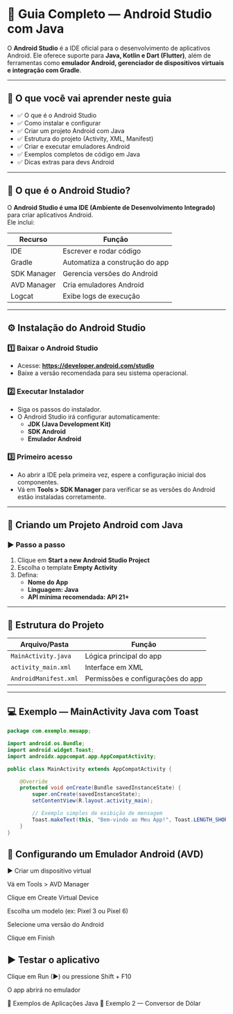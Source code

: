 # 📱 Guia Completo — Android Studio com Java

O **Android Studio** é a IDE oficial para o desenvolvimento de aplicativos Android. Ele oferece suporte para **Java, Kotlin e Dart (Flutter)**, além de ferramentas como **emulador Android, gerenciador de dispositivos virtuais e integração com Gradle**.

---

## 🚀 O que você vai aprender neste guia

- ✅ O que é o Android Studio
- ✅ Como instalar e configurar
- ✅ Criar um projeto Android com Java
- ✅ Estrutura do projeto (Activity, XML, Manifest)
- ✅ Criar e executar emuladores Android
- ✅ Exemplos completos de código em Java
- ✅ Dicas extras para devs Android

---

## 🧠 O que é o Android Studio?

O **Android Studio é uma IDE (Ambiente de Desenvolvimento Integrado)** para criar aplicativos Android.  
Ele inclui:

| Recurso | Função |
|---------|-------|
| IDE | Escrever e rodar código |
| Gradle | Automatiza a construção do app |
| SDK Manager | Gerencia versões do Android |
| AVD Manager | Cria emuladores Android |
| Logcat | Exibe logs de execução |

---

## ⚙️ Instalação do Android Studio

### 1️⃣ Baixar o Android Studio
- Acesse: **https://developer.android.com/studio**
- Baixe a versão recomendada para seu sistema operacional.

### 2️⃣ Executar Instalador
- Siga os passos do instalador.
- O Android Studio irá configurar automaticamente:
  - **JDK (Java Development Kit)**
  - **SDK Android**
  - **Emulador Android**

### 3️⃣ Primeiro acesso
- Ao abrir a IDE pela primeira vez, espere a configuração inicial dos componentes.
- Vá em **Tools > SDK Manager** para verificar se as versões do Android estão instaladas corretamente.

---

## 🎯 Criando um Projeto Android com Java

### ▶️ Passo a passo

1. Clique em **Start a new Android Studio Project**
2. Escolha o template **Empty Activity**
3. Defina:
   - **Nome do App**
   - **Linguagem: Java**
   - **API mínima recomendada: API 21+**

---

## 📁 Estrutura do Projeto

| Arquivo/Pasta | Função |
|--------------|--------|
| `MainActivity.java` | Lógica principal do app |
| `activity_main.xml` | Interface em XML |
| `AndroidManifest.xml` | Permissões e configurações do app |

---

## 💻 Exemplo — MainActivity Java com Toast

```java
package com.exemplo.meuapp;

import android.os.Bundle;
import android.widget.Toast;
import androidx.appcompat.app.AppCompatActivity;

public class MainActivity extends AppCompatActivity {

    @Override
    protected void onCreate(Bundle savedInstanceState) {
        super.onCreate(savedInstanceState);
        setContentView(R.layout.activity_main);

        // Exemplo simples de exibição de mensagem
        Toast.makeText(this, "Bem-vindo ao Meu App!", Toast.LENGTH_SHORT).show();
    }
}
```

## 📱 Configurando um Emulador Android (AVD)
▶️ Criar um dispositivo virtual

Vá em Tools > AVD Manager

Clique em Create Virtual Device

Escolha um modelo (ex: Pixel 3 ou Pixel 6)

Selecione uma versão do Android

Clique em Finish

## ▶️ Testar o aplicativo

Clique em Run (▶) ou pressione Shift + F10

O app abrirá no emulador

🧩 Exemplos de Aplicações Java
🔹 Exemplo 2 — Conversor de Dólar
